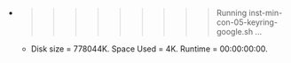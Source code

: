 * >>>>>>>>> Running inst-min-con-05-keyring-google.sh ...
  * Disk size = 778044K. Space Used = 4K. Runtime = 00:00:00:00.
